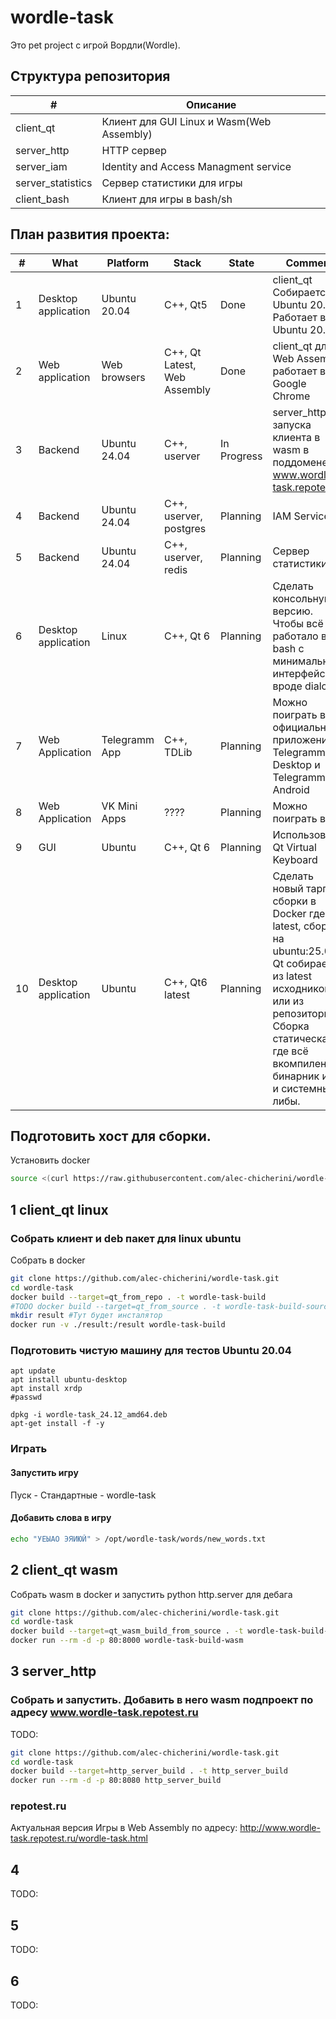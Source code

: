 # wordle-task
Это pet project с игрой Вордли(Wordle).

<!--Структура репозитория-->
## Структура репозитория
| # | Описание |
|-|-|
|client_qt|Клиент для GUI Linux и Wasm(Web Assembly)|
|server_http|HTTP сервер|
|server_iam|Identity and Access Managment service|
|server_statistics|Сервер статистики для игры|
|client_bash|Клиент для игры в bash/sh|

<!--План развития проекта-->
## План развития проекта:
| # | What | Platform | Stack | State | Comment |
|-|-|-|-|-|-|
|1|Desktop application|Ubuntu 20.04|C++, Qt5|Done|client_qt Собирается в Ubuntu 20.04. Работает в Ubuntu 20.04|
|2|Web application|Web browsers|C++, Qt Latest, Web Assembly|Done|client_qt для Web Assembly, работает в Google Chrome|
|3|Backend|Ubuntu 24.04|C++, userver|In Progress|server_http для запуска клиента в wasm в поддомене www.wordle-task.repotest.ru|
|4|Backend|Ubuntu 24.04|C++, userver, postgres|Planning|IAM Service|
|5|Backend|Ubuntu 24.04|C++, userver, redis|Planning|Сервер статистики|
|6|Desktop application|Linux|C++, Qt 6|Planning|Сделать консольную версию. Чтобы всё работало в bash с минимальным интерфейсом вроде dialog.|
|7|Web Application|Telegramm App|C++, TDLib|Planning|Можно поиграть в официальных приложениях Telegramm Desktop и Telegramm Android|
|8|Web Application|VK Mini Apps|????|Planning|Можно поиграть в VK|
|9|GUI|Ubuntu|C++, Qt 6|Planning|Использовать Qt Virtual Keyboard|
|10|Desktop application|Ubuntu|C++, Qt6 latest|Planning|Сделать новый таргет сборки в Docker где Qt latest, сборка на ubuntu:25.04. Qt собирается из latest исходников или из репозитория. Сборка статическая где всё вкомпилено в бинарник и Qt и системные либы. |

<!--Подготовить хост-->
## Подготовить хост для сборки.

Установить docker 
```bash
source <(curl https://raw.githubusercontent.com/alec-chicherini/wordle-task/refs/heads/main/scripts/install_docker.sh)
```

<!--Собрать клиент и deb пакет для linux-->
## 1 client_qt linux
### Собрать клиент и deb пакет для linux ubuntu
Собрать в docker
```bash
git clone https://github.com/alec-chicherini/wordle-task.git
cd wordle-task
docker build --target=qt_from_repo . -t wordle-task-build
#TODO docker build --target=qt_from_source . -t wordle-task-build-source #другая опция собрать Qt из исходников.
mkdir result #Тут будет инсталятор 
docker run -v ./result:/result wordle-task-build
```

### Подготовить чистую машину для тестов Ubuntu 20.04
```
apt update
apt install ubuntu-desktop
apt install xrdp
#passwd

dpkg -i wordle-task_24.12_amd64.deb
apt-get install -f -y
```

### Играть
#### Запустить игру
Пуск - Стандартные - wordle-task
 
#### Добавить слова в игру
```bash
echo "УЕЫАО ЭЯИЮЙ" > /opt/wordle-task/words/new_words.txt
``` 

<!--Собрать клиент wasm и запустить для дебага-->
## 2 client_qt wasm
Собрать wasm в docker и запустить python http.server для дебага
```bash
git clone https://github.com/alec-chicherini/wordle-task.git
cd wordle-task
docker build --target=qt_wasm_build_from_source . -t wordle-task-build-wasm
docker run --rm -d -p 80:8000 wordle-task-build-wasm
```

<!--Собрать и запустить http сервер и добавить в него wasm подпроект-->
## 3 server_http
### Собрать и запустить. Добавить в него wasm подпроект по адресу www.wordle-task.repotest.ru
TODO:
```bash
git clone https://github.com/alec-chicherini/wordle-task.git
cd wordle-task
docker build --target=http_server_build . -t http_server_build
docker run --rm -d -p 80:8080 http_server_build
```

### repotest.ru
Актуальная версия Игры в Web Assembly по адресу:
http://www.wordle-task.repotest.ru/wordle-task.html 


## 4
TODO:

## 5
TODO:

## 6
TODO:
